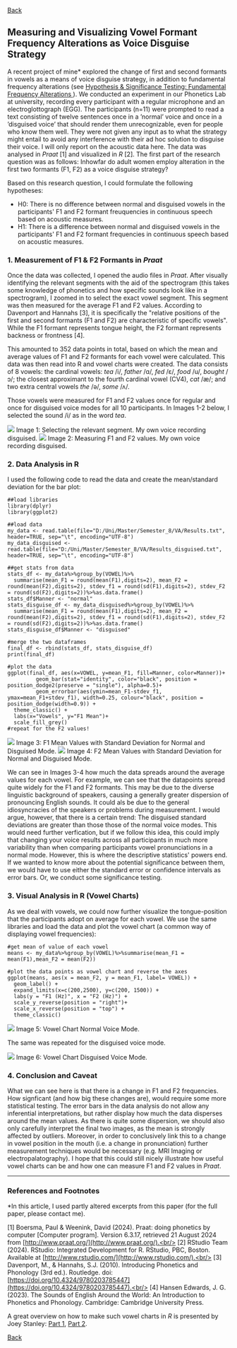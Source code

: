 [Back](https://ycvogt.github.io/my_portfolio/)

##  Measuring and Visualizing Vowel Formant Frequency Alterations as Voice Disguise Strategy

A recent project of mine* explored the change of first and second formants in vowels as a means of voice disguise strategy, in addition to fundamental frequency alterations (see [Hypothesis & Significance Testing: Fundamental Frequency Alterations ](/my_portfolio/posts/praat_vowels1_2.html)). We conducted an experiment in our Phonetics Lab at university, recording every participant with a regular microphone and an electroglottograph (EGG). The participants (n=11) were prompted to read a text consisting of twelve sentences once in a ’normal’ voice and once in a ’disguised voice’ that should render them unrecognizable, even for people who know them well. They were not given any input as to what the strategy might entail to avoid any interference with their ad hoc solution to disguise their voice. I will only report on the acoustic data here. The data was analysed in _Praat_ [1] and visualized in _R_ [2]. The first part of the research question was as follows: Inhowfar do adult women employ alteration in the first two formants (F1, F2) as a voice disguise strategy?

Based on this research question, I could formulate the following hypotheses:

* H0: There is no difference between normal and disguised vowels in the participants' F1 and F2 formant freuquencies in continuous speech based on acoustic measures.
* H1: There is a difference between normal and disguised vowels in the participants' F1 and F2 formant frequencies in continuous speech based on acoustic measures.

### 1. Measurement of F1 & F2 Formants in _Praat_

Once the data was collected, I opened the audio files in _Praat_. After visually identifying the relevant segments with the aid of the spectrogram (this takes some knowledge of phonetics and how specific sounds look like in a spectrogram), I zoomed in to select the exact vowel segment. This segment was then measured for the average F1 and F2 values. According to Davenport and Hannahs [3], it is specifically the "relative positions of the first and second formants (F1 and F2) are characteristic of specific vowels". While the F1 formant represents tongue height, the F2 formant represents backness or frontness [4].

This amounted to 352 data points in total, based on which the mean and average values of F1 and F2 formants for each vowel were calculated. This data was then read into R and vowel charts were created. The data consists of 8 vowels: the cardinal vowels: _tea_ /i/, _father_ /&#593;/, _fed_ /&#603;/, _food_ /u/, _bought_ /&#596;/; the closest approximant to the fourth cardinal vowel (CV4), _cat_ /&aelig;/; and two extra central vowels _the_ /&#601;/, _some_ /&#652;/.

Those vowels were measured for F1 and F2 values once for regular and once for disguised voice modes for all 10 participants. In Images 1-2 below, I selected the sound /i/ as in the word _tea_. 

<img src="images/praat/Praat.PNG">
Image 1: Selecting the relevant segment. My own voice recording disguised.

<img src="images/praat/Praat2.PNG">
Image 2: Measuring F1 and F2 values. My own voice recording disguised.

### 2. Data Analysis in R

I used the following code to read the data and create the mean/standard deviation for the bar plot:
```
##load libraries
library(dplyr)
library(ggplot2)

##load data
my_data <- read.table(file="D:/Uni/Master/Semester_8/VA/Results.txt", header=TRUE, sep="\t", encoding="UTF-8")
my_data_disguised <- read.table(file="D:/Uni/Master/Semester_8/VA/Results_disguised.txt", header=TRUE, sep="\t", encoding="UTF-8")

##get stats from data
stats_df <- my_data%>%group_by(VOWEL)%>%
  summarise(mean_F1 = round(mean(F1),digits=2), mean_F2 = round(mean(F2),digits=2), stdev_f1 = round(sd(F1),digits=2), stdev_F2 = round(sd(F2),digits=2))%>%as.data.frame()
stats_df$Manner <- "normal"
stats_disguise_df <- my_data_disguised%>%group_by(VOWEL)%>%
  summarise(mean_F1 = round(mean(F1),digits=2), mean_F2 = round(mean(F2),digits=2), stdev_f1 = round(sd(F1),digits=2), stdev_F2 = round(sd(F2),digits=2))%>%as.data.frame()
stats_disguise_df$Manner <- "disguised"

#merge the two dataframes
final_df <- rbind(stats_df, stats_disguise_df)
print(final_df)

#plot the data
ggplot(final_df, aes(x=VOWEL, y=mean_F1, fill=Manner, color=Manner))+
         geom_bar(stat="identity", color="black", position = position_dodge2(preserve = "single"), alpha=0.5)+
         geom_errorbar(aes(ymin=mean_F1-stdev_f1, ymax=mean_F1+stdev_f1), width=0.25, colour="black", position = position_dodge(width=0.9)) +
  theme_classic() +
  labs(x="Vowels", y="F1 Mean")+ 
  scale_fill_grey()
#repeat for the F2 values!
```
<img src="images/praat/stat1.png">
Image 3: F1 Mean Values with Standard Deviation for Normal and Disguised Mode.

<img src="images/praat/stat2.png">
Image 4: F2 Mean Values with Standard Deviation for Normal and Disguised Mode.

We can see in Images 3-4 how much the data spreads around the average values for each vowel. For example, we can see that the datapoints spread quite widely for the F1 and F2 formants. This may be due to the diverse linguistic background of speakers, causing a generally greater dispersion of pronouncing English sounds. It could als be due to the general idiosyncracies of the speakers or problems during measurement. I would argue, however, that there is a certain trend: The disguised standard deviations are greater than those those of the normal voice modes. This would need further verfication, but if we follow this idea, this could imply that changing your voice results across all participants in much more variability than when comparing participants vowel pronunciations in a normal mode. However, this is where the descriptive statistics' powers end. If we wanted to know more about the potential significance between them, we would have to use either the standard error or confidence intervals as error bars. Or, we conduct some significance testing.

### 3. Visual Analysis in R (Vowel Charts)

As we deal with vowels, we could now further visualize the tongue-position that the participants adopt on average for each vowel. We use the same libraries and load the data and plot the vowel chart (a common way of displaying vowel frequencies):
```
#get mean of value of each vowel
means <- my_data%>%group_by(VOWEL)%>%summarise(mean_F1 = mean(F1),mean_F2 = mean(F2))

#plot the data points as vowel chart and reverse the axes
ggplot(means, aes(x = mean_F2, y = mean_F1, label= VOWEL)) + 
  geom_label() + 
  expand_limits(x=c(200,2500), y=c(200, 1500)) +
  labs(y = "F1 (Hz)", x = "F2 (Hz)") +
  scale_y_reverse(position = "right")+
  scale_x_reverse(position = "top") +
  theme_classic()
```

<img src="images/praat/R1.png">
Image 5: Vowel Chart Normal Voice Mode.

The same was repeated for the disguised voice mode.

<img src="images/praat/R2.png">
Image 6: Vowel Chart Disguised Voice Mode.

### 4. Conclusion and Caveat

What we can see here is that there is a change in F1 and F2 frequencies. How signficant (and how big these changes are), would require some more statistical testing. The error bars in the data analysis do not allow any inferential interpretations, but rather display how much the data disperses around the mean values. As there is quite some dispersion, we should also only carefully interpret the final two images, as the mean is strongly affected by outliers. Moreover, in order to conclusively link this to a change in vowel position in the mouth (i.e. a change in pronunciation) further measurement techniques would be necessary (e.g. MRI Imaging or electropalatography). I hope that this could still nicely illustrate how useful vowel charts can be and how one can measure F1 and F2 values in _Praat_.

---
### References and Footnotes

*In this article, I used partly altered excerpts from this paper (for the full paper, please contact me).

[1] Boersma, Paul & Weenink, David (2024). Praat: doing phonetics by computer [Computer program]. Version 6.3.17, retrieved 21 August 2024 from [http://www.praat.org/](http://www.praat.org/).<br/>
[2] RStudio Team (2024). RStudio: Integrated Development for R. RStudio, PBC, Boston. Available at [http://www.rstudio.com/](http://www.rstudio.com/).<br/>
[3] Davenport, M., & Hannahs, S.J. (2010). Introducing Phonetics and Phonology (3rd ed.). Routledge. doi: [https://doi.org/10.4324/9780203785447](https://doi.org/10.4324/9780203785447).<br/>
[4] Hansen Edwards, J. G. (2023). The Sounds of English Around the World: An Introduction to Phonetics and Phonology. Cambridge: Cambridge University Press.<br/>

A great overview on how to make such vowel charts in _R_ is presented by Joey Stanley: [Part 1](https://joeystanley.com/blog/making-vowel-plots-in-r-part-1/), [Part 2](https://joeystanley.com/blog/making-vowel-plots-in-r-part-2/).

[Back](https://ycvogt.github.io/my_portfolio/)
